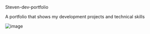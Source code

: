 Steven-dev-portfolio 

A portfolio that shows my development projects and technical skills

![image](https://github.com/user-attachments/assets/1879fe69-f501-4a9e-a566-ad7dbb218bb2)
